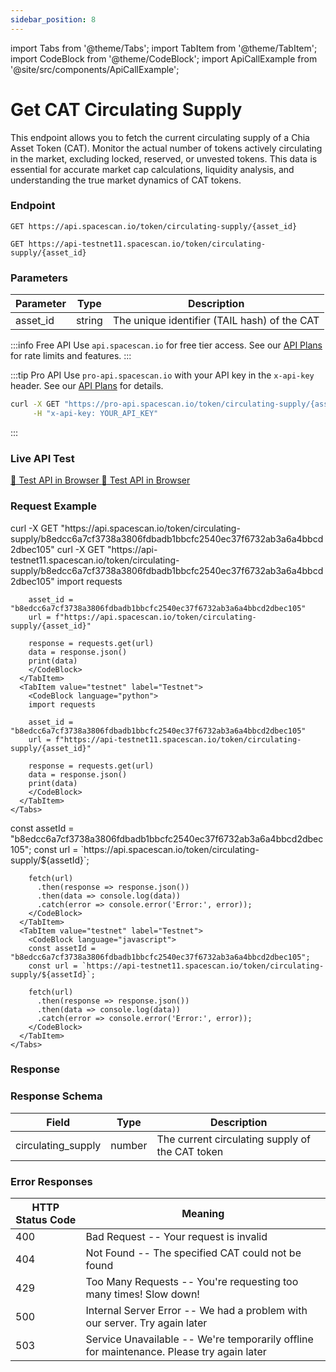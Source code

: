 ```yaml
---
sidebar_position: 8
---
```

import Tabs from '@theme/Tabs';
import TabItem from '@theme/TabItem';
import CodeBlock from '@theme/CodeBlock';
import ApiCallExample from '@site/src/components/ApiCallExample';

# Get CAT Circulating Supply

This endpoint allows you to fetch the current circulating supply of a Chia Asset Token (CAT). Monitor the actual number of tokens actively circulating in the market, excluding locked, reserved, or unvested tokens. This data is essential for accurate market cap calculations, liquidity analysis, and understanding the true market dynamics of CAT tokens.

### Endpoint

<Tabs>
  <TabItem value="mainnet" label="Mainnet">

```
GET https://api.spacescan.io/token/circulating-supply/{asset_id}
```

  </TabItem>
  <TabItem value="testnet" label="Testnet">

```
GET https://api-testnet11.spacescan.io/token/circulating-supply/{asset_id}
```

  </TabItem>
</Tabs>

### Parameters

| Parameter | Type   | Description                                     |
|-----------|--------|-------------------------------------------------|
| asset_id  | string | The unique identifier (TAIL hash) of the CAT    |

:::info Free API
Use `api.spacescan.io` for free tier access. See our [API Plans](https://spacescan.io/apis#plans) for rate limits and features.
:::

:::tip Pro API
Use `pro-api.spacescan.io` with your API key in the `x-api-key` header. See our [API Plans](https://spacescan.io/apis#plans) for details.

```bash
curl -X GET "https://pro-api.spacescan.io/token/circulating-supply/{asset_id}" \
     -H "x-api-key: YOUR_API_KEY"
```
:::

### Live API Test

<Tabs>
  <TabItem value="mainnet" label="Mainnet">
    <a href="https://api.spacescan.io/token/circulating-supply/b8edcc6a7cf3738a3806fdbadb1bbcfc2540ec37f6732ab3a6a4bbcd2dbec105" target="_blank" rel="noopener noreferrer" className="api-test-button">
      🚀 Test API in Browser
    </a>
  </TabItem>
  <TabItem value="testnet" label="Testnet">
    <a href="https://api-testnet11.spacescan.io/token/circulating-supply/b8edcc6a7cf3738a3806fdbadb1bbcfc2540ec37f6732ab3a6a4bbcd2dbec105" target="_blank" rel="noopener noreferrer" className="api-test-button">
      🚀 Test API in Browser
    </a>
  </TabItem>
</Tabs>

### Request Example

<Tabs>
  <TabItem value="curl" label="cURL">
    <Tabs>
      <TabItem value="mainnet" label="Mainnet">
        <CodeBlock language="bash">
        curl -X GET "https://api.spacescan.io/token/circulating-supply/b8edcc6a7cf3738a3806fdbadb1bbcfc2540ec37f6732ab3a6a4bbcd2dbec105"
        </CodeBlock>
      </TabItem>
      <TabItem value="testnet" label="Testnet">
        <CodeBlock language="bash">
        curl -X GET "https://api-testnet11.spacescan.io/token/circulating-supply/b8edcc6a7cf3738a3806fdbadb1bbcfc2540ec37f6732ab3a6a4bbcd2dbec105"
        </CodeBlock>
      </TabItem>
    </Tabs>
  </TabItem>
  <TabItem value="python" label="Python">
    <Tabs>
      <TabItem value="mainnet" label="Mainnet">
        <CodeBlock language="python">
        import requests

        asset_id = "b8edcc6a7cf3738a3806fdbadb1bbcfc2540ec37f6732ab3a6a4bbcd2dbec105"
        url = f"https://api.spacescan.io/token/circulating-supply/{asset_id}"

        response = requests.get(url)
        data = response.json()
        print(data)
        </CodeBlock>
      </TabItem>
      <TabItem value="testnet" label="Testnet">
        <CodeBlock language="python">
        import requests

        asset_id = "b8edcc6a7cf3738a3806fdbadb1bbcfc2540ec37f6732ab3a6a4bbcd2dbec105"
        url = f"https://api-testnet11.spacescan.io/token/circulating-supply/{asset_id}"

        response = requests.get(url)
        data = response.json()
        print(data)
        </CodeBlock>
      </TabItem>
    </Tabs>
  </TabItem>
  <TabItem value="javascript" label="JavaScript">
    <Tabs>
      <TabItem value="mainnet" label="Mainnet">
        <CodeBlock language="javascript">
        const assetId = "b8edcc6a7cf3738a3806fdbadb1bbcfc2540ec37f6732ab3a6a4bbcd2dbec105";
        const url = `https://api.spacescan.io/token/circulating-supply/${assetId}`;

        fetch(url)
          .then(response => response.json())
          .then(data => console.log(data))
          .catch(error => console.error('Error:', error));
        </CodeBlock>
      </TabItem>
      <TabItem value="testnet" label="Testnet">
        <CodeBlock language="javascript">
        const assetId = "b8edcc6a7cf3738a3806fdbadb1bbcfc2540ec37f6732ab3a6a4bbcd2dbec105";
        const url = `https://api-testnet11.spacescan.io/token/circulating-supply/${assetId}`;

        fetch(url)
          .then(response => response.json())
          .then(data => console.log(data))
          .catch(error => console.error('Error:', error));
        </CodeBlock>
      </TabItem>
    </Tabs>
  </TabItem>
</Tabs>

### Response

<Tabs>
  <TabItem value="mainnet" label="Mainnet">
    <ApiCallExample endpoint="https://api.spacescan.io/token/circulating-supply/b8edcc6a7cf3738a3806fdbadb1bbcfc2540ec37f6732ab3a6a4bbcd2dbec105" />
  </TabItem>
  <TabItem value="testnet" label="Testnet">
    <ApiCallExample endpoint="https://api-testnet11.spacescan.io/token/circulating-supply/b8edcc6a7cf3738a3806fdbadb1bbcfc2540ec37f6732ab3a6a4bbcd2dbec105" />
  </TabItem>
</Tabs>

### Response Schema

| Field               | Type    | Description                                           |
|--------------------|---------|-------------------------------------------------------|
| circulating_supply | number  | The current circulating supply of the CAT token       |

### Error Responses

| HTTP Status Code | Meaning                                                                                   |
|------------------|-------------------------------------------------------------------------------------------|
| 400              | Bad Request -- Your request is invalid                                                    |
| 404              | Not Found -- The specified CAT could not be found                                         |
| 429              | Too Many Requests -- You're requesting too many times! Slow down!                         |
| 500              | Internal Server Error -- We had a problem with our server. Try again later                |
| 503              | Service Unavailable -- We're temporarily offline for maintenance. Please try again later   |